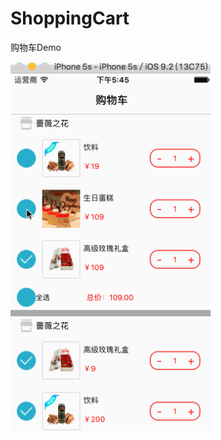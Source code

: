 # ShoppingCart
购物车Demo

<img src="https://github.com/735850697/ShoppingCart/blob/master/录制.gif" width="320"></br>
